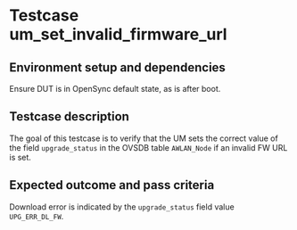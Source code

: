 # Testcase um_set_invalid_firmware_url

## Environment setup and dependencies

Ensure DUT is in OpenSync default state, as is after boot.

## Testcase description

The goal of this testcase is to verify that the UM sets the correct value of the
field `upgrade_status` in the OVSDB table `AWLAN_Node` if an invalid FW URL is
set.

## Expected outcome and pass criteria

Download error is indicated by the `upgrade_status` field value `UPG_ERR_DL_FW`.
